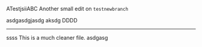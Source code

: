 ATestjsiiABC
Another small edit  on `testnewbranch`

asdgasdgjasdg
 aksdg
DDDD

---

ssss
This is a much cleaner file.
asdgasg

